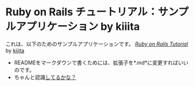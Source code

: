 # Ruby on Rails チュートリアル：サンプルアプリケーション by kiiita

これは、以下のためのサンプルアプリケーションです。
[*Ruby on Rails Tutorial*](http://railstutorial.jp/)
by [kiiita](http://position-strategy.ffab-0.com)

- READMEをマークダウンで書くためには、拡張子を*.md*に変更すればいいのです。
- ちゃんと認識[してるかな？](http://team.ffab-0.com)

